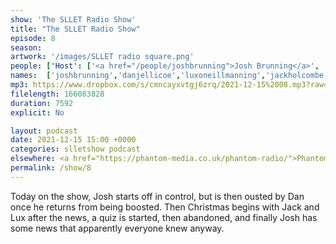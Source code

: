 ```yaml
---
show: 'The SLLET Radio Show'
title: "The SLLET Radio Show"
episode: 8
season: 
artwork: '/images/SLLET radio square.png'
people: ['Host': ['<a href="/people/joshbrunning">Josh Brunning</a>', '<a href="/people/danjellicoe">Dan Jellicoe</a>'], 'Guests': ['<a href="/people/jackholcombe">Jack Holcombe</a>', "<a href='/people/luxoneillmanning'>Lux O'Neill-Manning</a>"]]
names:  ['joshbrunning','danjellicoe','luxoneillmanning','jackholcombe']
mp3: https://www.dropbox.com/s/cmncayxvtgj6zrq/2021-12-15%2008.mp3?raw=1
filelength: 166083828
duration: 7592
explicit: No

layout: podcast
date: 2021-12-15 15:00 +0000
categories: slletshow podcast
elsewhere: <a href="https://phantom-media.co.uk/phantom-radio/">Phantom Media</a>
permalink: /show/8
---
```


Today on the show, Josh starts off in control, but is then ousted by Dan once he returns from being boosted. Then Christmas begins with Jack and Lux after the news, a quiz is started, then abandoned, and finally Josh has some news that apparently everyone knew anyway.
